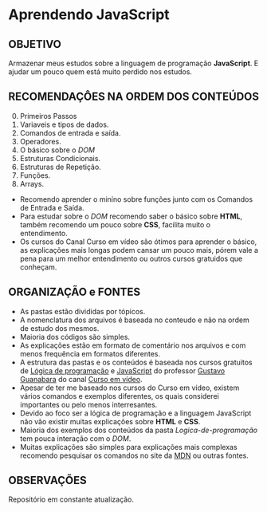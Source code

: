 # Aprendendo JavaScript

## OBJETIVO

Armazenar meus estudos sobre a linguagem de programação **JavaScript**. E ajudar um pouco quem está muito perdido nos estudos.

## RECOMENDAÇÔES NA ORDEM DOS CONTEÚDOS
0. Primeiros Passos
1. Variaveis e tipos de dados.
2. Comandos de entrada e saída.
3. Operadores.
4. O básico sobre o _DOM_
5. Estruturas Condicionais.
6. Estruturas de Repetição.
7. Funções.
8. Arrays.

* Recomendo aprender o miníno sobre funções junto com os Comandos de Entrada e Saída.
* Para estudar sobre o _DOM_ recomendo saber o básico sobre **HTML**, também recomendo um pouco sobre **CSS**, facilita muito o entendimento.
* Os cursos do Canal Curso em vídeo são ótimos para aprender o básico, as explicações mais longas podem cansar um pouco mais, pórem vale a pena para um melhor entendimento ou outros cursos gratuidos que conheçam.  

## ORGANIZAÇÃO e FONTES

* As pastas estão divididas por tópicos.
* A nomenclatura dos arquivos é baseada no conteudo e não na ordem de estudo dos mesmos.
* Maioria dos códigos são simples.
* As explicações estão em formato de comentário nos arquivos e com menos frequência em formatos diferentes.
* A estrutura das pastas e os conteúdos é baseada nos cursos gratuitos de [Lógica de programação](https://youtube.com/playlist?list=PLHz_AreHm4dmSj0MHol_aoNYCSGFqvfXV&si=pbVWDoosxbXhBA96) e [JavaScript](https://youtube.com/playlist?list=PLHz_AreHm4dlsK3Nr9GVvXCbpQyHQl1o1&si=6o-yQWiPP42XHgQE) do professor [Gustavo Guanabara](https://github.com/gustavoguanabara) do canal [Curso em vídeo](https://www.youtube.com/@CursoemVideo).
* Apesar de ter me baseado nos cursos do Curso em vídeo, existem vários comandos e exemplos diferentes, os quais considerei importantes ou pelo menos interresantes.
* Devido ao foco ser a lógica de programação e a linguagem JavaScript não vão existir muitas
explicações sobre **HTML** e **CSS**.
* Maioria dos exemplos dos conteúdos da pasta _Logica-de-programação_ tem pouca interação com o _DOM_.
* Muitas explicações são simples para explicações mais complexas recomendo pesquisar os comandos no site da [MDN](https://developer.mozilla.org/pt-BR/) ou outras fontes. 

## OBSERVAÇÕES

Repositório em constante atualização.
